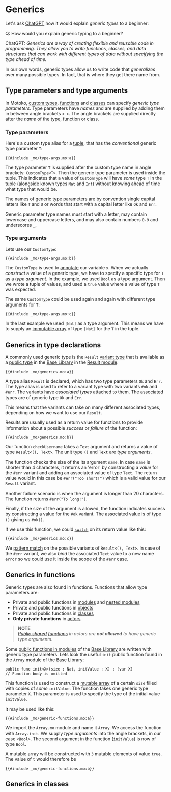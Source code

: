 # Generics
Let's ask [ChatGPT](https://chat.openai.com/) how it would explain *generic types* to a beginner:

Q: How would you explain generic typing to a beginner?  

ChatGPT: *Generics are a way of creating flexible and reusable code in programming. They allow you to write functions, classes, and data structures that can work with different types of data without specifying the type ahead of time.* 

In our own words, generic types allow us to write code that *generalizes* over many possible types. In fact, that is where they get there name from. 

## Type parameters and type arguments
In Motoko, [custom types](/common-programming-concepts/types.html#the-type-keyword), [functions](/common-programming-concepts/functions.html) and [classes](/common-programming-concepts/objects-and-classes/classes.html) can specify *generic type parameters*. Type parameters have *names* and are supplied by adding them in between angle brackets `< >`. The angle brackets are supplied directly after the *name* of the type, function or class.  

### Type parameters
Here's a custom type alias for a [tuple](/common-programming-concepts/types/tuples.html), that has the *conventional* generic type parameter `T`:
```motoko
{{#include _mo/type-args.mo:a}}
```

The type parameter `T` is supplied after the custom type name in angle brackets: `CustomType<T>`. Then the generic type parameter is used inside the tuple. This indicates that a value of `CustomType` will have *some* type `T` in the tuple (alongside known types `Nat` and `Int`) without knowing ahead of time what type that would be.

The names of generic type parameters are by convention single capital letters like `T` and `U` or words that start with a capital letter like `Ok` and `Err`. 

Generic parameter type names must start with a letter, may contain lowercase and uppercase letters, and may also contain numbers `0-9` and underscores `_`.

### Type arguments
Lets use our `CustomType`:
```motoko
{{#include _mo/type-args.mo:b}}
```

The `CustomType` is used to [annotate](/common-programming-concepts/types.html) our variable `x`. When we actually *construct* a value of a generic type, we have to specify a specific type for `T` as a *type argument*. In the example, we used `Bool` as a type argument. Then we wrote a tuple of values, and used a `true` value where a value of type `T` was expected.

The same `CustomType` could be used again and again with different type arguments for `T`:
```motoko
{{#include _mo/type-args.mo:c}}
```

In the last example we used `[Nat]` as a type argument. This means we have to supply an [immutable array](/common-programming-concepts/types/immutable-arrays.html) of type `[Nat]` for the `T` in the tuple. 

## Generics in type declarations
A commonly used generic type is the `Result` [variant type](/common-programming-concepts/types/variants.html) that is available as a [public type](/common-programming-concepts/modules.html#public-types-in-modules) in the [Base Library](/base-library.html) in the [Result module](/base-library/utils/result.html). 
```motoko
{{#include _mo/generics.mo:a}}
```

A type alias `Result` is declared, which has two type parameters `Ok` and `Err`. The type alias is used to refer to a variant type with two variants `#ok` and `#err`. The variants have *associated types* attached to them. The associated types are of generic type `Ok` and `Err`.

This means that the variants can take on many different associated types, depending on how we want to use our `Result`. 

Results are usually used as a return value for functions to provide information about a possible *success* or *failure* of the function:
```motoko
{{#include _mo/generics.mo:b}}
```

Our function `checkUsername` takes a `Text` argument and returns a value of type `Result<(), Text>`. The unit type `()` and `Text` are *type arguments*. 

The function checks the size of the its argument `name`. In case `name` is shorter than 4 characters, it returns an 'error' by constructing a *value* for the `#err` variant and adding an associated value of type `Text`. The return value would in this case be `#err("Too short!")` which is a valid value for our `Result` variant. 

Another failure scenario is when the argument is longer than 20 characters. The function returns `#err("To long!")`.

Finally, if the size of the argument is allowed, the function indicates success by constructing a value for the `#ok` variant. The associated value is of type `()` giving us `#ok()`.

If we use this function, we could [`switch`](/common-programming-concepts/control-flow/switch-expression.html) on its return value like this:
```motoko
{{#include _mo/generics.mo:c}}
```

We [pattern match](/common-programming-concepts/pattern-matching.html) on the possible variants of `Result<(), Text>`. In case of the `#err` variant, we also *bind* the associated `Text` value to a new name `error` so we could use it inside the scope of the `#err` case. 


## Generics in functions
Generic types are also found in functions. Functions that allow type parameters are:  
- Private and public functions in [modules](/common-programming-concepts/modules.html) and [nested modules](/common-programming-concepts/modules.html#nested-modules)
- Private and public functions in [objects](/common-programming-concepts/objects-and-classes/objects.html)
- Private and public functions in [classes](/common-programming-concepts/objects-and-classes/classes.html)
- **Only private functions** in [actors](/internet-computer-programming-concepts/actors.html)

> **NOTE**  
> *[Public shared functions](/internet-computer-programming-concepts/actors.html#public-shared-functions-in-actors) in actors are **not allowed** to have generic type arguments.* 

Some [public functions in modules](/common-programming-concepts/modules.html#public-functions-in-modules) of the [Base Library](/base-library.html) are written with generic type parameters. Lets look the useful `init` public function found in the `Array` module of the Base Library:
```motoko
public func init<X>(size : Nat, initValue : X) : [var X]
// Function body is omitted
```

This function is used to construct a [mutable array](/common-programming-concepts/types/mutable-arrays.html) of a certain `size` filled with copies of *some* `initValue`. The function takes one generic type parameter `X`. This parameter is used to specify the type of the initial value `initValue`.

It may be used like this:
```motoko
{{#include _mo/generic-functions.mo:a}}
```

We import the `Array.mo` module and name it `Array`. We access the function with `Array.init`. We supply *type arguments* into the angle brackets, in our case `<Bool>`. The second argument in the function (`initValue`) is now of type `Bool`. 

A mutable array will be constructed with `3` mutable elements of value `true`. The value of `t` would therefore be
```motoko
{{#include _mo/generic-functions.mo:b}}
```

## Generics in classes